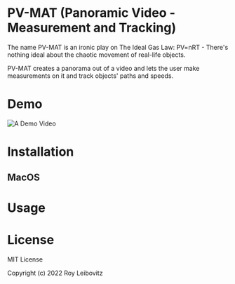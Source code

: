# PV-MAT (Panoramic Video - Measurement and Tracking)

The name PV-MAT is an ironic play on The Ideal Gas Law: PV=nRT - There's nothing ideal about the chaotic movement of real-life objects.

PV-MAT creates a panorama out of a video and lets the user make measurements on it and track objects' paths and speeds.

# Demo

![A Demo Video](https://media.giphy.com/media/9T2B1uNsMnHdCwcI3V/giphy-downsized.gif)

# Installation

## MacOS



# Usage


# License

MIT License

Copyright (c) 2022 Roy Leibovitz
